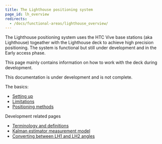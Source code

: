 ```yaml
---
title: The Lighthouse positioning system
page_id: lh_overview
redirects:
  - /docs/functional-areas/lighthouse_overview/
---
```


The Lighthouse positioning system uses the HTC Vive base stations (aka Lighthouse) togeather with the Lighthouse
deck to achieve high precision positioning. The system is functional but still under development and in the Early access phase.

This page mainly contains information on how to work with the deck during development.

This documentation is under development and is not complete.

The basics:
 * [Setting up](/docs/functional-areas/lighthouse/setting_up.md)
 * [Limitations](/docs/functional-areas/lighthouse/limitations.md)
 * [Positioning methods](/docs/functional-areas/lighthouse/positioning_methods.md)

Development related pages
 * [Terminology and definitions](/docs/functional-areas/lighthouse/terminology_definitions.md)
 * [Kalman estimator measurement model](/docs/functional-areas/lighthouse/kalman_measurement_model.md)
 * [Converting between LH1 and LH2 angles](/docs/functional-areas/lighthouse/angle_conversion.md)
